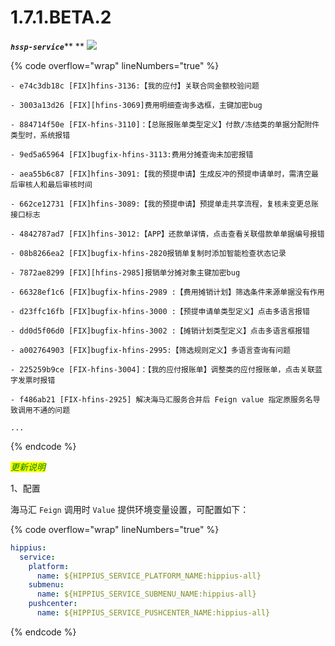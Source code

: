 # 1.7.1.BETA.2

_**`hssp-service`**_** ** ![](https://img.shields.io/badge/-1.7.1.BETA.2-brightgreen)

{% code overflow="wrap" lineNumbers="true" %}
```log
- e74c3db18c [FIX]hfins-3136:【我的应付】关联合同金额校验问题

- 3003a13d26 [FIX][hfins-3069]费用明细查询多选框，主键加密bug

- 884714f50e [FIX-hfins-3110]：【总账报账单类型定义】付款/冻结类的单据分配附件类型时，系统报错

- 9ed5a65964 [FIX]bugfix-hfins-3113:费用分摊查询未加密报错

- aea55b6c87 [FIX]hfins-3091:【我的预提申请】生成反冲的预提申请单时，需清空最后审核人和最后审核时间

- 662ce12731 [FIX]hfins-3089:【我的预提申请】预提单走共享流程，复核未变更总账接口标志

- 4842787ad7 [FIX]hfins-3012:【APP】还款单详情，点击查看关联借款单单据编号报错

- 08b8266ea2 [FIX]bugfix-hfins-2820报销单复制时添加智能检查状态记录

- 7872ae8299 [FIX][hfins-2985]报销单分摊对象主键加密bug

- 66328ef1c6 [FIX]bugfix-hfins-2989 :【费用摊销计划】筛选条件来源单据没有作用

- d23ffc16fb [FIX]bugfix-hfins-3000 :【预提申请单类型定义】点击多语言报错

- dd0d5f06d0 [FIX]bugfix-hfins-3002 :【摊销计划类型定义】点击多语言框报错

- a002764903 [FIX]bugfix-hfins-2995:【筛选规则定义】多语言查询有问题

- 225259b9ce [FIX-hfins-3004]：【我的应付报账单】调整类的应付报账单，点击关联蓝字发票时报错

- f486ab21 [FIX-hfins-2925] 解决海马汇服务合并后 Feign value 指定原服务名导致调用不通的问题

...
```
{% endcode %}



_<mark style="color:green;">更新说明</mark>_

1、配置

海马汇 `Feign` 调用时 `Value` 提供环境变量设置，可配置如下：

{% code overflow="wrap" lineNumbers="true" %}
```yaml
hippius:
  service:
    platform: 
      name: ${HIPPIUS_SERVICE_PLATFORM_NAME:hippius-all}
    submenu:
      name: ${HIPPIUS_SERVICE_SUBMENU_NAME:hippius-all}
    pushcenter:
      name: ${HIPPIUS_SERVICE_PUSHCENTER_NAME:hippius-all}
```
{% endcode %}




